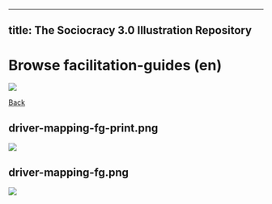 
---
title: The Sociocracy 3.0 Illustration Repository
---

# Browse facilitation-guides (en)

![](/img/en-48px.png)

[Back](index-en.html)

## driver-mapping-fg-print.png

![](/img/en/facilitation-guides/driver-mapping-fg-print.png)

## driver-mapping-fg.png

![](/img/en/facilitation-guides/driver-mapping-fg.png)

